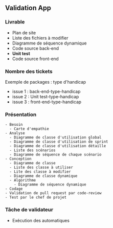 
## Validation App


### Livrable 
- Plan de site
- Liste des fichiers à modifier
- Diagramme de séquence dynamique
- Code source back-end
- **Unit test**
- Code source front-end

### Nombre des tickets

Exemple de packages : type d'handicap

- issue 1 : back-end-type-handicap
- issue 2 : Unit test-type-handicap
- issue 3 : front-end-type-handicap

### Présentation
    - Besoin
      - Carte d'empathie
    - Analyse
      - Diagramme de classe d'utilisation global
      - Diagramme de classe d'utilisation de sprint
      - Diagramme de classe d'utilisation détaille 
      - Liste des scénarios
      - Diagramme de séquence de chaque scénario
    - Conception
      - Diagramme de classe
      - Liste des classe à utiliser 
      - Lite des classe à modifier
      - Diagramme de classe dynamique 
      - Algorithme 
        - Diagramme de séquence dynamique
    - Codage
    - Validation de pull request par code-review
    - Test par le chef de projet

### Tâche de validateur
  - Exécution des automatiques